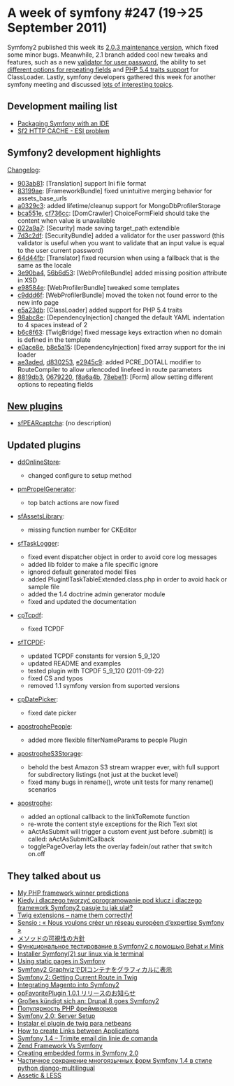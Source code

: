 A week of symfony #247 (19->25 September 2011)
==============================================

Symfony2 published this week its [2.0.3 maintenance version](http://symfony.com/blog/symfony-2-0-3-released), which fixed some minor bugs. Meanwhile, 2.1 branch added cool new tweaks and features, such as a new [validator for user password](https://github.com/symfony/symfony/commit/7d3c2df98d993f5406e712e39b7b5a1b1059f814), the ability to set [different options for repeating fields](https://github.com/symfony/symfony/commit/8819db3923e9a2ea8b73b3d0eafcedc4ab899c6b) and [PHP 5.4 traits support](https://github.com/symfony/symfony/commit/e5a23dbdaa0f33a282d425d706c8622f58776016) for ClassLoader. Lastly, symfony developers gathered this week for another symfony meeting and discussed [lots of interesting topics](https://gist.github.com/1235987).
 
Development mailing list
------------------------

  * [Packaging Symfony with an IDE](https://groups.google.com/forum/#!topic/symfony-devs/PLKiBU3HEQk)
  * [Sf2 HTTP CACHE - ESI problem](https://groups.google.com/forum/#!topic/symfony-devs/93LdIp0rRAE)

Symfony2 development highlights
-------------------------------

[Changelog](http://github.com/symfony/symfony/commits/master):

  * [903ab81](http://github.com/symfony/symfony/commit/903ab81434269ec776030a25b3dbadf789c991a5 "903ab81434269ec776030a25b3dbadf789c991a5 commit on github"): \[Translation\] support Ini file format
  * [83199ae](http://github.com/symfony/symfony/commit/83199aec0093918c1820e738a8c3e2be9842c71f "83199aec0093918c1820e738a8c3e2be9842c71f commit on github"): \[FrameworkBundle\] fixed unintuitive merging behavior for assets_base_urls
  * [a0329c3](http://github.com/symfony/symfony/commit/a0329c37c9a00c594bd41fc178ad444926a86da3 "a0329c37c9a00c594bd41fc178ad444926a86da3 commit on github"): added lifetime/cleanup support for MongoDbProfilerStorage
  * [bca551e](http://github.com/symfony/symfony/commit/bca551e86fdba47064454fbabcaf88801aa5da7f "bca551e86fdba47064454fbabcaf88801aa5da7f commit on github"), [cf736cc](http://github.com/symfony/symfony/commit/cf736ccde38465dce8355c7ff2d9d69ef2deded6 "cf736ccde38465dce8355c7ff2d9d69ef2deded6 commit on github"): \[DomCrawler\] ChoiceFormField should take the content when value is unavailable
  * [022a9a7](http://github.com/symfony/symfony/commit/022a9a7a6e8af993957a490561e9ba0c0d4a804f "022a9a7a6e8af993957a490561e9ba0c0d4a804f commit on github"): \[Security\] made saving target_path extendible
  * [7d3c2df](http://github.com/symfony/symfony/commit/7d3c2df98d993f5406e712e39b7b5a1b1059f814 "7d3c2df98d993f5406e712e39b7b5a1b1059f814 commit on github"): \[SecurityBundle\] added a validator for the user password (this validator is useful when you want to validate that an input value is equal to the user current password)
  * [64d44fb](http://github.com/symfony/symfony/commit/64d44fbb9332f7973a21ca9c428d64b3c29ba23d "64d44fbb9332f7973a21ca9c428d64b3c29ba23d commit on github"): \[Translator\] fixed recursion when using a fallback that is the same as the locale
  * [3e90ba4](http://github.com/symfony/symfony/commit/3e90ba4f76ba231f828c50f5e22168e1ceb28e73 "3e90ba4f76ba231f828c50f5e22168e1ceb28e73 commit on github"), [56b6d53](http://github.com/symfony/symfony/commit/56b6d537d6f803e3b497292c14f16fdfd1514126 "56b6d537d6f803e3b497292c14f16fdfd1514126 commit on github"): \[WebProfileBundle\] added missing position attribute in XSD
  * [e98584e](http://github.com/symfony/symfony/commit/e98584e2f3aa931192642e5179cd9919330c612b "e98584e2f3aa931192642e5179cd9919330c612b commit on github"): \[WebProfilerBundle\] tweaked some templates
  * [c9ddd6f](http://github.com/symfony/symfony/commit/c9ddd6fd8b647764f2d2bca64d97cff2cab1ea34 "c9ddd6fd8b647764f2d2bca64d97cff2cab1ea34 commit on github"): \[WebProfilerBundle\] moved the token not found error to the new info page
  * [e5a23db](http://github.com/symfony/symfony/commit/e5a23dbdaa0f33a282d425d706c8622f58776016 "e5a23dbdaa0f33a282d425d706c8622f58776016 commit on github"): \[ClassLoader\] added support for PHP 5.4 traits
  * [98abc8e](http://github.com/symfony/symfony/commit/98abc8ed050d831b9a93b8da31c6453662d80d04 "98abc8ed050d831b9a93b8da31c6453662d80d04 commit on github"): \[DependencyInjection\] changed the default YAML indentation to 4 spaces instead of 2
  * [b6c8f63](http://github.com/symfony/symfony/commit/b6c8f639f071b0baa52dcfac3322a41dd26d1aa4 "b6c8f639f071b0baa52dcfac3322a41dd26d1aa4 commit on github"): \[TwigBridge\] fixed message keys extraction when no domain is defined in the template
  * [e0ace8e](http://github.com/symfony/symfony/commit/e0ace8eaee2756c60d79681d907b01875d06e7dc "e0ace8eaee2756c60d79681d907b01875d06e7dc commit on github"), [b8e5a15](http://github.com/symfony/symfony/commit/b8e5a155e4f0dad7e1d7a687e6e99e48d6447696 "b8e5a155e4f0dad7e1d7a687e6e99e48d6447696 commit on github"): \[DependencyInjection\] fixed array support for the ini loader
  * [ae3aded](http://github.com/symfony/symfony/commit/ae3aded83fbb03a0b043a8c13851c53f8086ed6d "ae3aded83fbb03a0b043a8c13851c53f8086ed6d commit on github"), [d830253](http://github.com/symfony/symfony/commit/d83025387636487163a96d37336be89885e452a0 "d83025387636487163a96d37336be89885e452a0 commit on github"), [e2945c9](http://github.com/symfony/symfony/commit/e2945c9f9b886d19d67291a5bce1ca6da572ae64 "e2945c9f9b886d19d67291a5bce1ca6da572ae64 commit on github"): added PCRE_DOTALL modifier to RouteCompiler to allow urlencoded linefeed in route parameters
  * [8819db3](http://github.com/symfony/symfony/commit/8819db3923e9a2ea8b73b3d0eafcedc4ab899c6b "8819db3923e9a2ea8b73b3d0eafcedc4ab899c6b commit on github"), [0679220](http://github.com/symfony/symfony/commit/0679220b45f9d1f541afbc238a972c15f4276c4e "0679220b45f9d1f541afbc238a972c15f4276c4e commit on github"), [f8a6a4b](http://github.com/symfony/symfony/commit/f8a6a4b1e56f4f3d8e7c32f5a6b6e3884c462945 "f8a6a4b1e56f4f3d8e7c32f5a6b6e3884c462945 commit on github"), [78ebe11](http://github.com/symfony/symfony/commit/78ebe11a0c74cde826c93c3da7228f0d34e1e16d "78ebe11a0c74cde826c93c3da7228f0d34e1e16d commit on github"): \[Form\] allow setting different options to repeating fields

[New plugins](http://www.symfony-project.org/plugins/newest/)
-----------

  * [sfPEARcaptcha](http://www.symfony-project.org/plugins/sfPEARcaptchaPlugin): (no description)

Updated plugins
---------------

  * [ddOnlineStore](http://www.symfony-project.org/plugins/ddOnlineStorePlugin):
    * changed configure to setup method

  * [pmPropelGenerator](http://www.symfony-project.org/plugins/pmPropelGeneratorPlugin):
    * top batch actions are now fixed

  * [sfAssetsLibrary](http://www.symfony-project.org/plugins/sfAssetsLibraryPlugin):
    * missing function number for CKEditor

  * [sfTaskLogger](http://www.symfony-project.org/plugins/sfTaskLoggerPlugin):
    * fixed event dispatcher object in order to avoid core log messages
    * added lib folder to make a file specific ignore
    * ignored default generated model files
    * added PlugintlTaskTableExtended.class.php in order to avoid hack or sample file
    * added the 1.4 doctrine admin generator module
    * fixed and updated the documentation

  * [cpTcpdf](http://www.symfony-project.org/plugins/cpTcpdfPlugin):
    * fixed TCPDF

  * [sfTCPDF](http://www.symfony-project.org/plugins/sfTCPDFPlugin):
    * updated TCPDF constants for version 5_9_120
    * updated README and examples
    * tested plugin with TCPDF 5_9_120 (2011-09-22)
    * fixed CS and typos
    * removed 1.1 symfony version from suported versions

  * [cpDatePicker](http://www.symfony-project.org/plugins/cpDatePickerPlugin):
    * fixed date picker

  * [apostrophePeople](http://www.symfony-project.org/plugins/apostrophePeoplePlugin):
    * added more flexible filterNameParams to people Plugin

  * [apostropheS3Storage](http://www.symfony-project.org/plugins/apostropheS3StoragePlugin):
    * behold the best Amazon S3 stream wrapper ever, with full support for subdirectory listings (not just at the bucket level)
    * fixed many bugs in rename(), wrote unit tests for many rename() scenarios

  * [apostrophe](http://www.symfony-project.org/plugins/apostrophePlugin):
    * added an optional callback to the linkToRemote function
    * re-wrote the content style exceptions for the Rich Text slot
    * aActAsSubmit will trigger a custom event just before .submit() is called: aActAsSubmitCallback
    * togglePageOverlay lets the overlay fadein/out rather that switch on.off


They talked about us
--------------------

  * [My PHP framework winner predictions](http://pooteeweet.org/blog/0/1987#m1987)
  * [Kiedy i dlaczego tworzyć oprogramowanie pod klucz i dlaczego framework Symfony2 pasuje tu jak ulał?](http://xlab.pl/2011/09/kiedy-i-dlaczego-tworzyc-oprogramowanie-pod-klucz-i-dlaczego-framework-symfony2-pasuje-tu-jak-ulal/)
  * [Twig extensions – name them correctly!](http://www.richsage.co.uk/2011/09/20/twig-extensions-name-them-correctly/)
  * [Sensio : « Nous voulons créer un réseau européen d’expertise Symfony »](http://www.silicon.fr/sensio-%C2%AB%C2%A0nous-voulons-creer-un-reseau-europeen-d%E2%80%99expertise-symfony%C2%A0%C2%BB-61340.html)
  * [メソッドの可視性の方針](http://blog.sarabande.jp/post/10537789689)
  * [Функциональное тестирование в Symfony2 с помощью Behat и Mink](http://habrahabr.ru/blogs/symfony/125618/)
  * [Installer Symfony(2) sur linux via le terminal](http://scofred.com/2011/09/24/installer-symfony2-sur-linux-via-le-terminal/)
  * [Using static pages in Symfony](http://www.seattleveggieburgers.com/blog/?p=110)
  * [Symfony2 GraphvizでDIコンテナをグラフィカルに表示](http://blog.stripejam.jp/archives/465)
  * [Symfony 2: Getting Current Route in Twig](http://www.ismailasci.com/blog/symfony-2-getting-current-route-in-twig.html)
  * [Integrating Magento into Symfony2](http://blog.liip.ch/archive/2011/09/21/integrating-magento-into-symfony2.html)
  * [opFavoritePlugin 1.0.1 リリースのお知らせ](http://www.openpne.jp/archives/6418/)
  * [Großes kündigt sich an: Drupal 8 goes Symfony2](http://www.guido-muehlwitz.de/2011/09/drupal-8-goes-symfony2/)
  * [Популярность PHP фреймворков](http://tarlyun.com/php/populyarnost-php-frejmvorkov/)
  * [Symfony 2.0: Server Setup](http://www.scott-sherwood.com/?p=209)
  * [Instalar el plugin de twig para netbeans](http://desarrolla2.com/php-symfony/instalar-el-plugin-de-twig-para-netbeans/)
  * [How to create Links between Applications](http://fengyin.name/2011/09/20/how-to-create-links-between-applications.html)
  * [Symfony 1.4 – Trimite email din linie de comanda](http://sandorkovacs84.wordpress.com/2011/09/20/symfony-1-4-trimite-email-din-linie-de-comanda/)
  * [Zend Framework Vs Symfony](http://www.mti.epita.fr/blogs/2011/09/20/zend-framework-vs-symfony/)
  * [Creating embedded forms in Symfony 2.0](http://www.reecefowell.com/2011/09/19/creating-embedded-forms-in-symfony-2-0/)
  * [Частичное сохранение многоязычных форм Symfony 1.4 в стиле python django-multilingual](http://xn--80ajjboungj8a.com.ua/%D1%87%D0%B0%D1%81%D1%82%D0%B8%D1%87%D0%BD%D0%BE%D0%B5-%D1%81%D0%BE%D1%85%D1%80%D0%B0%D0%BD%D0%B5%D0%BD%D0%B8%D0%B5-%D0%BC%D0%BD%D0%BE%D0%B3%D0%BE%D1%8F%D0%B7%D1%8B%D1%87%D0%BD%D1%8B%D1%85-%D1%84.html)
  * [Assetic & LESS](http://blogsh.de/2011/09/18/assetic-less/)
